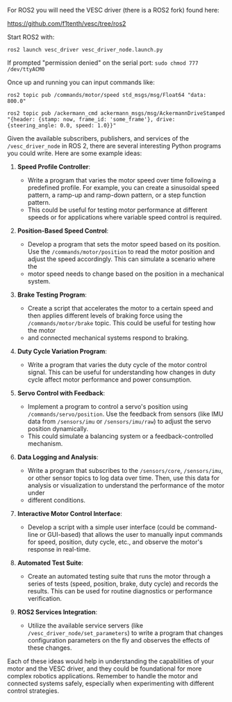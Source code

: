 For ROS2 you will need the VESC driver (there is a ROS2 fork) found here:

https://github.com/f1tenth/vesc/tree/ros2

Start ROS2 with:

`ros2 launch vesc_driver vesc_driver_node.launch.py`

If prompted "permission denied" on the serial port: `sudo chmod 777 /dev/ttyACM0`

Once up and running you can input commands like:

`ros2 topic pub /commands/motor/speed std_msgs/msg/Float64 "data: 800.0"`


`ros2 topic pub /ackermann_cmd ackermann_msgs/msg/AckermannDriveStamped "{header: {stamp: now, frame_id: 'some_frame'}, drive: {steering_angle: 0.0, speed: 1.0}}"`


Given the available subscribers, publishers, and services of the `/vesc_driver_node` in ROS 2, there are several interesting Python programs you could write. Here are some example ideas:

1. **Speed Profile Controller**:
   - Write a program that varies the motor speed over time following a predefined profile. For example, you can create a sinusoidal speed pattern, a ramp-up and ramp-down pattern, or a step function pattern.
   - This could be useful for testing motor performance at different speeds or for applications where variable speed control is required.

2. **Position-Based Speed Control**:
   - Develop a program that sets the motor speed based on its position. Use the `/commands/motor/position` to read the motor position and adjust the speed accordingly. This can simulate a scenario where the
   - motor speed needs to change based on the position in a mechanical system.

3. **Brake Testing Program**:
   - Create a script that accelerates the motor to a certain speed and then applies different levels of braking force using the `/commands/motor/brake` topic. This could be useful for testing how the motor
   - and connected mechanical systems respond to braking.

4. **Duty Cycle Variation Program**:
   - Write a program that varies the duty cycle of the motor control signal. This can be useful for understanding how changes in duty cycle affect motor performance and power consumption.

5. **Servo Control with Feedback**:
   - Implement a program to control a servo's position using `/commands/servo/position`. Use the feedback from sensors (like IMU data from `/sensors/imu` or `/sensors/imu/raw`) to adjust the servo position dynamically.
   - This could simulate a balancing system or a feedback-controlled mechanism.

6. **Data Logging and Analysis**:
   - Write a program that subscribes to the `/sensors/core`, `/sensors/imu`, or other sensor topics to log data over time. Then, use this data for analysis or visualization to understand the performance of the motor under
   - different conditions.

7. **Interactive Motor Control Interface**:
   - Develop a script with a simple user interface (could be command-line or GUI-based) that allows the user to manually input commands for speed, position, duty cycle, etc., and observe the motor's response in real-time.

8. **Automated Test Suite**:
   - Create an automated testing suite that runs the motor through a series of tests (speed, position, brake, duty cycle) and records the results. This can be used for routine diagnostics or performance verification.

9. **ROS2 Services Integration**:
   - Utilize the available service servers (like `/vesc_driver_node/set_parameters`) to write a program that changes configuration parameters on the fly and observes the effects of these changes.

Each of these ideas would help in understanding the capabilities of your motor and the VESC driver, and they could be foundational for more complex robotics applications. Remember to handle the motor and connected systems 
safely, especially when experimenting with different control strategies.
